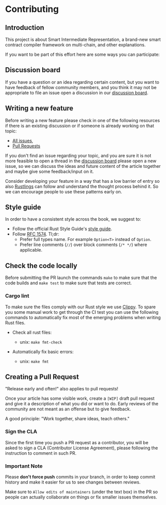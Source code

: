 # Contributing

## Introduction

This project is about Smart Intermediate Representation, a brand-new smart contract compiler framework on multi-chain, 
and other explanations. 

If you want to be part of this effort here are some ways you can participate:

## Discussion board

If you have a question or an idea regarding certain content, but you want to
have feedback of fellow community members, and you think it may not be
appropriate to file an issue open a discussion in our
[discussion board]().

## Writing a new feature

Before writing a new feature please check in one of the following resources if
there is an existing discussion or if someone is already working on that topic:

- [All issues](https://github.com/AntChainOpenLabs/Smart-Intermediate-Representation/issues),
- [Pull Requests](https://github.com/AntChainOpenLabs/Smart-Intermediate-Representation/pulls)

If you don't find an issue regarding your topic, and you are sure it is not more
feasible to open a thread in the
[discussion board]()
please open a new issue, so we can discuss the ideas and future content of the
article together and maybe give some feedback/input on it.

Consider developing your feature in a way that has a low barrier of entry so also
[Rustlings](https://github.com/rust-lang/rustlings) can follow and understand
the thought process behind it. So we can encourage people to use these patterns
early on.

## Style guide

In order to have a consistent style across the book, we suggest to:

- Follow the official Rust Style Guide's
  [style guide](https://doc.rust-lang.org/nightly/style-guide/).
- Follow
  [RFC 1574](https://github.com/rust-lang/rfcs/blob/master/text/1574-more-api-documentation-conventions.md#appendix-a-full-conventions-text).
  Tl;dr:
  - Prefer full types name. For example `Option<T>` instead of `Option`.
  - Prefer line comments (`//`) over block comments (`/* */`) where applicable.

## Check the code locally

Before submitting the PR launch the commands `make` to make sure that
the code builds and `make test` to make sure that tests are correct.

### Cargo lint

To make sure the files comply with our Rust style we use
[Clippy](https://github.com/rust-lang/rust-clippy). To spare
you some manual work to get through the CI test you can use the following
commands to automatically fix most of the emerging problems when writing
Rust files.


- Check all rust files:
  - unix: `make fmt-check`

- Automatically fix basic errors:
  - unix: `make fmt`

## Creating a Pull Request

"Release early and often!" also applies to pull requests!

Once your article has some visible work, create a `[WIP]` draft pull request and
give it a description of what you did or want to do. Early reviews of the
community are not meant as an offense but to give feedback.

A good principle: "Work together, share ideas, teach others."

### Sign the CLA

Since the first time you push a PR request as a contributor, you will be asked to sign a CLA (Contributor License Agreement), please following the instruction to comment in such PR.

### Important Note

Please **don't force push** commits in your branch, in order to keep commit
history and make it easier for us to see changes between reviews.

Make sure to `Allow edits of maintainers` (under the text box) in the PR so
people can actually collaborate on things or fix smaller issues themselves.